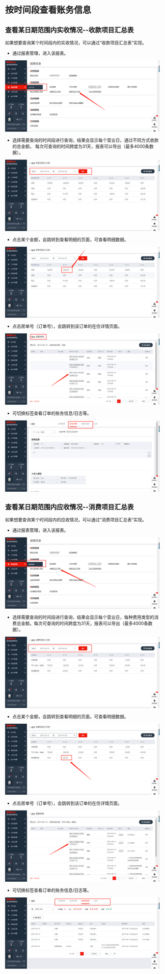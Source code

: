 # 按时间段查看账务信息

##  查看某日期范围内实收情况--收款项目汇总表

如果想要查询某个时间段内的实收情况，可以通过“收款项目汇总表”实现。

* 通过报表管理，进入该报表。

![](../../../.gitbook/assets/image%20%28353%29.png)

* 选择需要查询的时间段进行查询，结果会显示每个营业日，通过不同方式收款的总金额。 每次可查询的时间跨度为31天，报表可以导出（最多4000条数据）。

![](../../../.gitbook/assets/image%20%28365%29.png)

* 点击某个金额，会跳转到查看明细的页面，可查看明细数据。

![](../../../.gitbook/assets/image%20%28203%29.png)

* 点击房单号（订单号），会跳转到该订单的在住详情页面。

![](../../../.gitbook/assets/image%20%28478%29.png)

* 可切换标签查看订单的账务信息/日志等。

![](../../../.gitbook/assets/image%20%28874%29.png)

## 查看某日期范围内应收情况--消费项目汇总表

 如果想要查询某个时间段内的应收情况，可以通过“消费项目汇总表”实现。

* 通过报表管理，进入该报表。

![](../../../.gitbook/assets/image%20%28405%29.png)

* 选择需要查询的时间段进行查询，结果会显示每个营业日，每种费用类型的消费总金额。每次可查询的时间跨度为31天，报表可以导出（最多4000条数据）。

![](../../../.gitbook/assets/image%20%28354%29.png)

* 点击某个金额，会跳转到查看明细的页面，可查看明细数据。

![](../../../.gitbook/assets/image%20%28495%29.png)

* 点击房单号（订单号），会跳转到该订单的在住详情页面。

![](../../../.gitbook/assets/image%20%28382%29.png)

* 可切换标签查看订单的账务信息/日志等。

![](../../../.gitbook/assets/image%20%28129%29.png)



